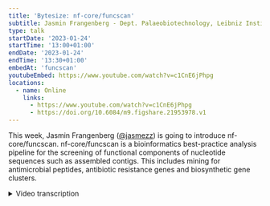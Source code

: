 ```yaml
---
title: 'Bytesize: nf-core/funcscan'
subtitle: Jasmin Frangenberg - Dept. Palaeobiotechnology, Leibniz Institute for Natural Product Research and Infection Biology Hans Knöll Institute
type: talk
startDate: '2023-01-24'
startTime: '13:00+01:00'
endDate: '2023-01-24'
endTime: '13:30+01:00'
embedAt: 'funcscan'
youtubeEmbed: https://www.youtube.com/watch?v=c1CnE6jPhpg
locations:
  - name: Online
    links:
      - https://www.youtube.com/watch?v=c1CnE6jPhpg
      - https://doi.org/10.6084/m9.figshare.21953978.v1
---
```


This week, Jasmin Frangenberg ([@jasmezz](https://github.com/jasmezz)) is going to introduce nf-core/funcscan. nf-core/funcscan is a bioinformatics best-practice analysis pipeline for the screening of functional components of nucleotide sequences such as assembled contigs. This includes mining for antimicrobial peptides, antibiotic resistance genes and biosynthetic gene clusters.

<details markdown="1"><summary>Video transcription</summary>

:::note
The content has been edited to make it reader-friendly
:::

[0:01](https://www.youtube.com/watch?v=c1CnE6jPhpg&t=1)
(host) Hello everyone and welcome to this week's bytesize talk. With us is Jasmin Frangenberg. I'm very happy that you're here. Thank you very much. She's going to talk about yet another new pipeline that is going to be released very soon, which is nf-core/funcscan. Off to you, Jasmin.

[0:22](https://www.youtube.com/watch?v=c1CnE6jPhpg&t=22)
Yes, thank you very much. I will introduce this pipeline to you now, which is an nf-core pipeline to screen for functional components of nucleotide sequences from prokaryotic genomes or metagenomes. What are these functional components that we are interested in or that we screen for? The pipeline screens on the one hand for antimicrobial peptides. These are important in innate immunity and they are very short sequences, peptides out of about 20 amino acids, so you can find them even in small or fragmented DNA and metagenomes. The same applies to antibiotic resistance genes. On the other hand, biosynthetic gene clusters, here at the bottom. They are quite big, because they consist of a whole gene cassette, which codes for a whole metabolic function, secondary metabolites or natural products.

[1:24](https://www.youtube.com/watch?v=c1CnE6jPhpg&t=84)
Who would be interested in such a pipeline, which identifies these compounds? In natural product discovery, where you can identify these compounds to develop therapeutics, in antibiotic research, in environmental metagenomics, or simply to have functional and genomic annotations. In these research fields, the detection of these compounds is already being done with a couple of tools, however, there are certain issues. One of them would be the efficiency, because mostly you apply the tools manually and then you only have a very specific purpose of the tool. You can identify a single compound, but it's not very broad and you have only a single algorithm that identifies the output. It could be more feasible to have this whole process streamlined in a pipeline. Also the output of these tools is not standardized. Another issue would be the reproducibility, because throughout the years, the tools develop new functions, bugs are fixed. It's very important for researchers to record which versions of which tools they are using, which is hard if you execute them manually on your samples. Also data privacy, there are a bunch of tools that offer web services where you can upload your data where they are analyzed for you. However, this requires that you give your data to a third party, which is not always intended or even possible. Another issue is that bioinformatics skills are often needed. Sometimes you even have to write small bash scripts to execute the tools on your data, which is not possible for all people. For example if they are biochemists who just want to know what is in the data, they don't want to be trained bioinformaticians.

[3:30](https://www.youtube.com/watch?v=c1CnE6jPhpg&t=210)
These are the many problems that our pipeline tackles, namely that it is very scalable since it's a Nextflow pipeline, all nf-core pipelines are Nextflow pipelines. They are very efficient and scalable. You can execute them on your local computer, laptop, up to the institute's HPC. They are reproducible since they record all the tools and versions of the tools. Of course, you can decide where you want to have your data, you are not forced to put them on any web server. Also, it is very easy to execute the pipeline, which you will see later when we come to the tutorial part.

[4:11](https://www.youtube.com/watch?v=c1CnE6jPhpg&t=251)
I emphasized how easy the pipeline is to use, but it didn't start very easily. I go back to October 2021, when we assembled the ideas to develop a pipeline of many tools, we brainstormed what would be needed for obtaining the resistance genes, the biosynthetic gene clusters and the AMPs. Not all tools were yet on Conda or had nf-core modules. We had to do a lot of work there. Then throughout the next year, we streamlined the process a bit and the ideas got clearer. We even made the first sketch of the famous tube map sketch. Finally in 2023, the pipeline is ready to use. This is the current version.

[5:05](https://www.youtube.com/watch?v=c1CnE6jPhpg&t=305)
I will walk you through it. In the first step, we have the input which is being annotated. As I said, input can be any genome sequence, could be metagenome, contigs, could also be complete bacterial genomes. This data is then analyzed by one of the three tools, the annotation tools. After this, this data goes into one or all of the three workflows. The antibiotic resistance genes in the yellow workflow, the BGCs in purple and the antimicrobial peptides in red. Not all of the downstream tools need the annotated data. For some, we also use the direct input data.

[5:50](https://www.youtube.com/watch?v=c1CnE6jPhpg&t=350)
Then as I said, each of the workflows has a bunch of tools. For example, the AMP workflow has four tools. As I mentioned before, they follow different strategies. Some of them use, for example, deep neural networks and machine learning to identify compounds of AMPs, which would be, for example, ampir or here DeepBGC for the BGC workflow. Other tools have rule-based strategies. There are a lot of algorithms predicting the compounds and the results are then very diverse, as you can imagine. It is important to aggregate these outputs and summarize them into a nicely readable format which is the third step. For this, we use one tool per workflow, two of them are developed by ourselves – AMPcombi and comBGC – and hAMRonization was already a tool available.

[6:51](https://www.youtube.com/watch?v=c1CnE6jPhpg&t=411)
This was the overall workflow and now I would like to show you how to apply the pipeline and you will see that is really very easy. We start with the input, which is a sample sheet, basically a table with two columns. The first one is your sample name, the second one is the path to your FASTA input file. Of course your FASTA file includes the ID of your sequence and the sequence itself. This is what you need to actually run the pipeline and it is as easy as running `nextflow run nf-core/funcscan`. You give your input sample sheet, give your output directory. This is a minimal example of a pipeline run. Of course, it is recommended to use more parameters. One of them would be in the annotation step, the flag `--annotation_tool`, where you can decide which tool you want to use. They have different properties. For example, prodigal is very fast, however, we noticed that with prokka we get better downstream results. It depends on your needs and ideas, which tool you would like to choose. The default is prokka.

[8:00](https://www.youtube.com/watch?v=c1CnE6jPhpg&t=480)
After the annotation step, we come to the actual identification of the compounds. You can activate each workflow with this flag `--run_amp_screening`, for example, for the AMPs. And by activating this, all the AMP tools are run on your data. You can also choose, for any reason, to deactivate any of the tools. You can switch them off with the flag `--amp_skip` and then the name of the tool. This might be because some tools might be very slow or you think they are so specific that you are not interested in the output. As I said, for whichever reason, you can switch them off. This is the same for the antibiotic resistance workflow. You can apply this flag, it runs all the four or five tools on your data and you can skip any tool with the `--arg_skip` flag. Same applies for BGC identification. You have the flag, all the tools are run, you can skip whichever you might want to skip. Of course, you can use not only one of the flags per run, but all three flags at the same time. Your data is investigated simultaneously and parallelized as much as possible with Nextflow. Okay, so these are the identification steps.

[9:21](https://www.youtube.com/watch?v=c1CnE6jPhpg&t=561)
Now we come to the summary steps for each workflow. Let's start with the antibiotic resistance, which is done by hAMRonization, which is a tool that is already out there. Here you can see the GitHub link. This tool can actually summarize a bunch of outputs of resistance identification tools. Our pipeline currently includes the orange tagged ones. The output of those tools is then summarized into a standardized gene report. This is how it looks. It's a table with a lot of columns. You have here the sample IDs, then the genes that have been identified, some information about the databases, which tools were run, and so on. These are actually all the column headers that are very conclusive and you can use this output table for downstream analysis in R or any statistics program.

[10:17](https://www.youtube.com/watch?v=c1CnE6jPhpg&t=617)
This is very similar to AMPcombi, which we developed ourselves, Anan and Louisa developed this, where you also have your sample IDs and then some information about probability of AMPs. Additional feature is that it not only identifies your antimicrobial peptides, but it also does some back aligning to a reference database to identify taxonomic classification. It also infers some chemical properties like stereochemistry and provides the publication so you can go back and read more about the compound identified. The last tool for the BGC workflow is comBGC. Similar fashion, we have the sample IDs, the tools which have been applied, and then more information about your candidate biosynthetic gene clusters. With this, you see that we have a scalable workflow now to identify these compounds, which are important for a couple of research fields for, as I said, drug development, antibiotic research and so on.

[11:28](https://www.youtube.com/watch?v=c1CnE6jPhpg&t=688)
Since the pipeline is almost ready, it's probably going to be released next week. Let's see about it. We have at least added all the modules and subworkflows. We do some more testing and then the pull request will go out. I can already advertise if there is someone here in the chat, who would like to review, please feel free to reach out to us on Slack. In the future, we would like to include more screening modules and to also have a visual summary of the output, which would be a graphical dashboard, probably with a Shiny app. Let's see about that.

[12:11](https://www.youtube.com/watch?v=c1CnE6jPhpg&t=731)
With that, I would like to introduce the development team, which is James, Louisa, Anan, Moritz and me. Of course, we got a lot of help from the nf-core community, which was always assisting, very nice community. Also I would like to emphasize some colleagues here at my institute, which helped with biological and biochemistry knowledge. My supervisor, Pierre Stallforth from the Leibniz HKI. With this, I would like to close and lead you to our repository and the documentation of the pipeline. If you want to interact with us, feel free to join us on Slack and otherwise I'm open for questions either now or later on Slack. Back to you, Franziska.

[13:03](https://www.youtube.com/watch?v=c1CnE6jPhpg&t=783)
(host) Thank you very much. Very interesting. Anyone can now unmute themselves if they have any questions, they can also post questions in the chat and then I will read them out. Are there any questions from the audience? Otherwise I actually have a question.

(question) You have shown a minimal command that you can run, that doesn't actually specify the workflow that it's using. Is that going to use all three workflows or a specific one, a default?

(answer) This one you mean? Exactly. In the default we have specified none. This would actually run only the annotation, which is probably not very useful for you. This is the current state of the settings. Maybe we will change this later. I don't know.

[14:05](https://www.youtube.com/watch?v=c1CnE6jPhpg&t=845)
(question) Right. Would it make sense to run all three workflows at the same time or is that different kinds of samples?

(answer) No, no, that's what it's designed for, to run efficiently on all three workflows. It depends on your interest: If you are not interested in the resistance genes, then of course you don't need to run it, but it's very efficient to use this also.

[14:26](https://www.youtube.com/watch?v=c1CnE6jPhpg&t=866)
(host) Thank you. Are there any more questions at this moment in time? Otherwise, I thank you again. It was a very nice talk. Of course I would also like to thank the Chan Zuckerberg Initiative for funding our bytesize talks and our audience for listening to the talk. I hope to see everyone next week. Thank you very much. Bye.

</details>
